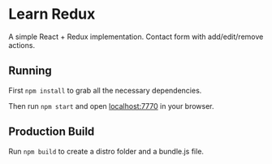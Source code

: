 # Learn Redux

A simple React + Redux implementation. Contact form with add/edit/remove actions.
## Running

First `npm install` to grab all the necessary dependencies. 

Then run `npm start` and open <localhost:7770> in your browser.

## Production Build

Run `npm build` to create a distro folder and a bundle.js file.
